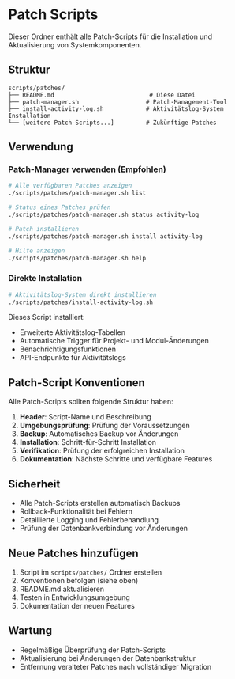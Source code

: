 # Patch Scripts

Dieser Ordner enthält alle Patch-Scripts für die Installation und Aktualisierung von Systemkomponenten.

## Struktur

```
scripts/patches/
├── README.md                           # Diese Datei
├── patch-manager.sh                   # Patch-Management-Tool
├── install-activity-log.sh            # Aktivitätslog-System Installation
└── [weitere Patch-Scripts...]         # Zukünftige Patches
```

## Verwendung

### Patch-Manager verwenden (Empfohlen)

```bash
# Alle verfügbaren Patches anzeigen
./scripts/patches/patch-manager.sh list

# Status eines Patches prüfen
./scripts/patches/patch-manager.sh status activity-log

# Patch installieren
./scripts/patches/patch-manager.sh install activity-log

# Hilfe anzeigen
./scripts/patches/patch-manager.sh help
```

### Direkte Installation

```bash
# Aktivitätslog-System direkt installieren
./scripts/patches/install-activity-log.sh
```

Dieses Script installiert:
- Erweiterte Aktivitätslog-Tabellen
- Automatische Trigger für Projekt- und Modul-Änderungen
- Benachrichtigungsfunktionen
- API-Endpunkte für Aktivitätslogs

## Patch-Script Konventionen

Alle Patch-Scripts sollten folgende Struktur haben:

1. **Header**: Script-Name und Beschreibung
2. **Umgebungsprüfung**: Prüfung der Voraussetzungen
3. **Backup**: Automatisches Backup vor Änderungen
4. **Installation**: Schritt-für-Schritt Installation
5. **Verifikation**: Prüfung der erfolgreichen Installation
6. **Dokumentation**: Nächste Schritte und verfügbare Features

## Sicherheit

- Alle Patch-Scripts erstellen automatisch Backups
- Rollback-Funktionalität bei Fehlern
- Detaillierte Logging und Fehlerbehandlung
- Prüfung der Datenbankverbindung vor Änderungen

## Neue Patches hinzufügen

1. Script im `scripts/patches/` Ordner erstellen
2. Konventionen befolgen (siehe oben)
3. README.md aktualisieren
4. Testen in Entwicklungsumgebung
5. Dokumentation der neuen Features

## Wartung

- Regelmäßige Überprüfung der Patch-Scripts
- Aktualisierung bei Änderungen der Datenbankstruktur
- Entfernung veralteter Patches nach vollständiger Migration
